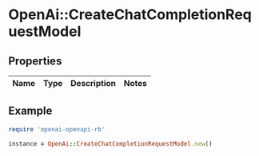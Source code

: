 # OpenAi::CreateChatCompletionRequestModel

## Properties

| Name | Type | Description | Notes |
| ---- | ---- | ----------- | ----- |

## Example

```ruby
require 'openai-openapi-rb'

instance = OpenAi::CreateChatCompletionRequestModel.new()
```

